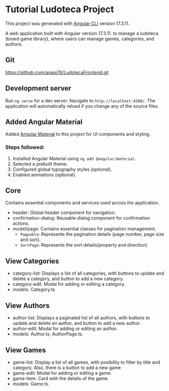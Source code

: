 # Tutorial Ludoteca Project

This project was generated with [Angular CLI](https://github.com/angular/angular-cli) version 17.3.11.

A web application built with Angular version 17.3.11. to manage a ludoteca (board game library), where users can manage games, categories, and authors.

## Git

https://github.com/anapi76/LudotecaFrontend.git

## Development server

Run `ng serve` for a dev server. Navigate to `http://localhost:4200/`. The application will automatically reload if you change any of the source files.

## Added Angular Material

Added [Angular Material](https://material.angular.io/) to this project for UI components and styling.

### Steps followed:
1. Installed Angular Material using `ng add @angular/material`.
2. Selected a prebuilt theme.
3. Configured global typography styles (optional).
4. Enabled animations (optional). 

## Core

Contains essential components and services used across the application.

- header: Global header component for navigation.
- confirmation-dialog: Reusable dialog component for confirmation actions.
- model/page:  Contains essential classes for pagination management.
    - `Pageable`: Represents the pagination details (page number, page size and sort).
    - `SortPage`: Represents the sort details(property and direction).

## View Categories

- category-list: Displays a list of all categories, with buttons to update and delete a category, and button to add a new category.
- category-edit: Modal for adding or editing a category.
- models: Category.ts

## View Authors

- author-list: Displays a paginated list of all authors, with buttons to update and delete an author, and button to add a new author.
- author-edit: Modal for adding or editing an author.
- models: Author.ts, AuthorPage.ts.

## View Games

- game-list: Display a list of all games, with posibility to filter by title and category. Also, there is a button to add a new game
- game-edit: Modal for adding or editing a game.
- game-item: Card with the details of the game.
- models: Game.ts.

